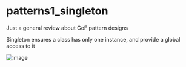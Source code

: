 # patterns1_singleton
Just a general review about GoF pattern designs


Singleton ensures a class has only one instance, and provide a global access to it

![image](https://github.com/user-attachments/assets/ce97d64c-5db0-4605-9134-21d36f67b222)
